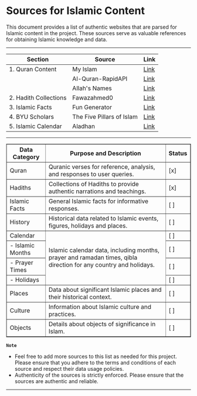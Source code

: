 # Sources for Islamic Content

This document provides a list of authentic websites that are parsed for Islamic content in the project. These sources serve as valuable references for obtaining Islamic knowledge and data.

---

| Section              | Source                                       | Link                                  |
|----------------------|----------------------------------------------|---------------------------------------|
| 1. Quran Content     | My Islam                                      | [Link](https://myislam.org)           |
|                      | Al-Quran-RapidAPI                            | [Link](https://al-quran1.p.rapidapi.com) |
|                      | Allah's Names                                | [Link](https://myislam.org)             |
| 2. Hadith Collections| Fawazahmed0                                  | [Link](https://cdn.jsdelivr.net/gh/fawazahmed0/hadith-api@1/editions.min.json) |
| 3. Islamic Facts     | Fun Generator                               | [Link](https://fungenerators.com/random/facts/religion/islam)        |
| 4. BYU Scholars      | The Five Pillars of Islam                   | [Link](https://scholarsarchive.byu.edu/cgi/viewcontent.cgi?article=1017&context=studiaantiqua#:~:text=Whether%20one%20is%20Sunni%20or,are%20fully%20defined%20and%20detailed.)  |
| 5. Islamic Calendar  | Aladhan                                      | [Link](https://aladhan.com/) |
---


<table border="1">
    <tr>
        <th>Data Category</th>
        <th>Purpose and Description</th>
        <th>Status</th>
    </tr>
    <tr>
        <td>Quran</td>
        <td>Quranic verses for reference, analysis, and responses to user queries.</td>
        <td>[x]</td>
    </tr>
    <tr>
        <td>Hadiths</td>
        <td>Collections of Hadiths to provide authentic narrations and teachings.</td>
        <td>[x]</td>
    </tr>
    <tr>
        <td>Islamic Facts</td>
        <td>General Islamic facts for informative responses.</td>
        <td>[ ]</td>
    </tr>
    <tr>
        <td>History</td>
        <td>Historical data related to Islamic events, figures, holidays and places.</td>
        <td>[ ]</td>
    </tr>
    <tr>
        <td>Calendar</td>
        <td rowspan="4">Islamic calendar data, including months, prayer and ramadan times, qibla direction for any country and holidays.</td>
        <td>[ ]</td>
    </tr>
    <tr>
        <td>- Islamic Months</td>
        <td>[ ]</td>
    </tr>
    <tr>
        <td>- Prayer Times</td>
        <td>[ ]</td>
    </tr>
    <tr>
        <td>- Holidays</td>
        <td>[ ]</td>
    </tr>
    <tr>
        <td>Places</td>
        <td>Data about significant Islamic places and their historical context.</td>
        <td>[ ]</td>
    </tr>
    <tr>
        <td>Culture</td>
        <td>Information about Islamic culture and practices.</td>
        <td>[ ]</td>
    </tr>
    <tr>
        <td>Objects</td>
        <td>Details about objects of significance in Islam.</td>
        <td>[ ]</td>
    </tr>
</table>



**``Note``**

- Feel free to add more sources to this list as needed for this project. Please ensure that you adhere to the terms and conditions of each source and respect their data usage policies.
- Authenticity of the sources is strictly enforced. Please ensure that the sources are authentic and reliable.
---
